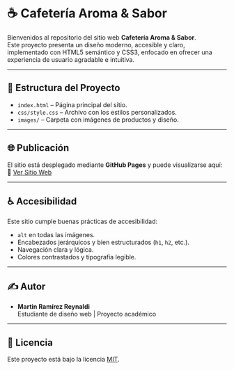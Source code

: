 # ☕ Cafetería Aroma & Sabor

Bienvenidos al repositorio del sitio web **Cafetería Aroma & Sabor**.  
Este proyecto presenta un diseño moderno, accesible y claro, implementado con HTML5 semántico y CSS3, enfocado en ofrecer una experiencia de usuario agradable e intuitiva.

---

## 📁 Estructura del Proyecto

- `index.html` – Página principal del sitio.
- `css/style.css` – Archivo con los estilos personalizados.
- `images/` – Carpeta con imágenes de productos y diseño.
  
---

## 🌐 Publicación

El sitio está desplegado mediante **GitHub Pages** y puede visualizarse aquí:  
🔗 [Ver Sitio Web](https://miguel-2025.github.io/cafeteria-aroma-sabor.github.io/)

---

## ♿ Accesibilidad

Este sitio cumple buenas prácticas de accesibilidad:

- `alt` en todas las imágenes.
- Encabezados jerárquicos y bien estructurados (`h1`, `h2`, etc.).
- Navegación clara y lógica.
- Colores contrastados y tipografía legible.

---

## ✍️ Autor

- **Martin Ramírez Reynaldi**  
  Estudiante de diseño web | Proyecto académico

---

## 📜 Licencia

Este proyecto está bajo la licencia [MIT](https://opensource.org/licenses/MIT).

